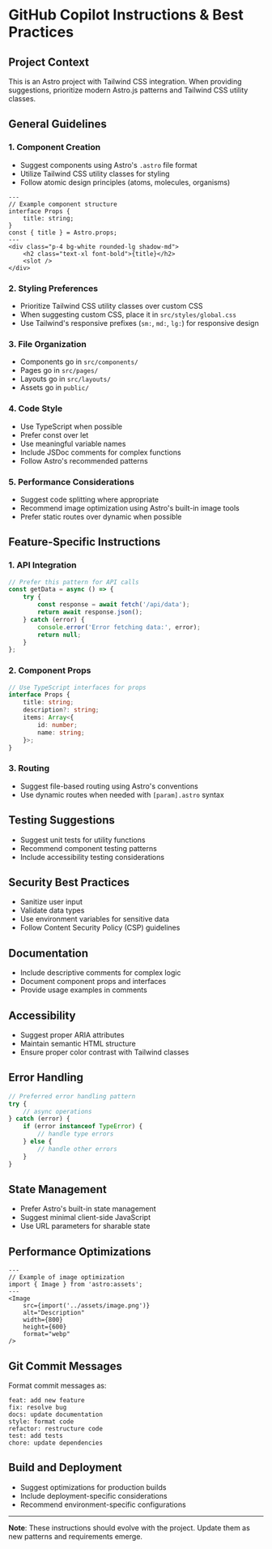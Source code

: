 # GitHub Copilot Instructions & Best Practices

## Project Context
This is an Astro project with Tailwind CSS integration. When providing suggestions, prioritize modern Astro.js patterns and Tailwind CSS utility classes.

## General Guidelines

### 1. Component Creation
- Suggest components using Astro's `.astro` file format
- Utilize Tailwind CSS utility classes for styling
- Follow atomic design principles (atoms, molecules, organisms)
```astro
---
// Example component structure
interface Props {
    title: string;
}
const { title } = Astro.props;
---
<div class="p-4 bg-white rounded-lg shadow-md">
    <h2 class="text-xl font-bold">{title}</h2>
    <slot />
</div>
```

### 2. Styling Preferences
- Prioritize Tailwind CSS utility classes over custom CSS
- When suggesting custom CSS, place it in `src/styles/global.css`
- Use Tailwind's responsive prefixes (`sm:`, `md:`, `lg:`) for responsive design

### 3. File Organization
- Components go in `src/components/`
- Pages go in `src/pages/`
- Layouts go in `src/layouts/`
- Assets go in `public/`

### 4. Code Style
- Use TypeScript when possible
- Prefer const over let
- Use meaningful variable names
- Include JSDoc comments for complex functions
- Follow Astro's recommended patterns

### 5. Performance Considerations
- Suggest code splitting where appropriate
- Recommend image optimization using Astro's built-in image tools
- Prefer static routes over dynamic when possible

## Feature-Specific Instructions

### 1. API Integration
```typescript
// Prefer this pattern for API calls
const getData = async () => {
    try {
        const response = await fetch('/api/data');
        return await response.json();
    } catch (error) {
        console.error('Error fetching data:', error);
        return null;
    }
};
```

### 2. Component Props
```typescript
// Use TypeScript interfaces for props
interface Props {
    title: string;
    description?: string;
    items: Array<{
        id: number;
        name: string;
    }>;
}
```

### 3. Routing
- Suggest file-based routing using Astro's conventions
- Use dynamic routes when needed with `[param].astro` syntax

## Testing Suggestions
- Suggest unit tests for utility functions
- Recommend component testing patterns
- Include accessibility testing considerations

## Security Best Practices
- Sanitize user input
- Validate data types
- Use environment variables for sensitive data
- Follow Content Security Policy (CSP) guidelines

## Documentation
- Include descriptive comments for complex logic
- Document component props and interfaces
- Provide usage examples in comments

## Accessibility
- Suggest proper ARIA attributes
- Maintain semantic HTML structure
- Ensure proper color contrast with Tailwind classes

## Error Handling
```typescript
// Preferred error handling pattern
try {
    // async operations
} catch (error) {
    if (error instanceof TypeError) {
        // handle type errors
    } else {
        // handle other errors
    }
}
```

## State Management
- Prefer Astro's built-in state management
- Suggest minimal client-side JavaScript
- Use URL parameters for sharable state

## Performance Optimizations
```astro
---
// Example of image optimization
import { Image } from 'astro:assets';
---
<Image 
    src={import('../assets/image.png')} 
    alt="Description"
    width={800}
    height={600}
    format="webp"
/>
```

## Git Commit Messages
Format commit messages as:
```
feat: add new feature
fix: resolve bug
docs: update documentation
style: format code
refactor: restructure code
test: add tests
chore: update dependencies
```

## Build and Deployment
- Suggest optimizations for production builds
- Include deployment-specific considerations
- Recommend environment-specific configurations

---

**Note**: These instructions should evolve with the project. Update them as new patterns and requirements emerge.
